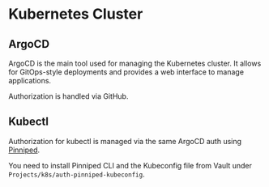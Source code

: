 # Kubernetes Cluster

## ArgoCD

ArgoCD is the main tool used for managing the Kubernetes cluster. It allows for GitOps-style deployments and provides a web interface to manage applications.

Authorization is handled via GitHub.

## Kubectl

Authorization for kubectl is managed via the same ArgoCD auth using [Pinniped](https://pinniped.dev/).

You need to install Pinniped CLI and the Kubeconfig file from Vault under `Projects/k8s/auth-pinniped-kubeconfig`.
